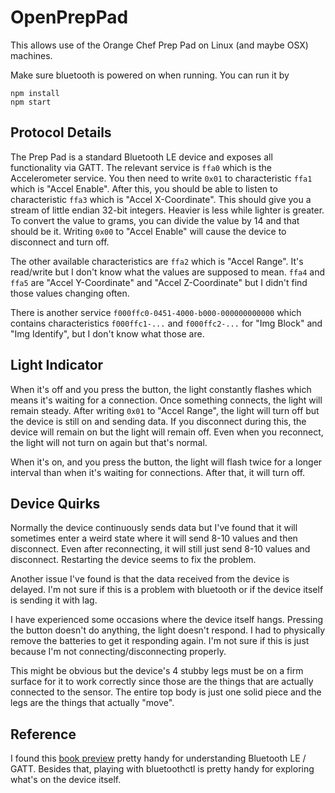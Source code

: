 # OpenPrepPad

This allows use of the Orange Chef Prep Pad on Linux (and maybe OSX) machines.

Make sure bluetooth is powered on when running. You can run it by

```
npm install
npm start
```

## Protocol Details

The Prep Pad is a standard Bluetooth LE device and exposes all functionality via
GATT. The relevant service is `ffa0` which is the Accelerometer service. You
then need to write `0x01` to characteristic `ffa1` which is "Accel Enable".
After this, you should be able to listen to characteristic `ffa3` which is
"Accel X-Coordinate". This should give you a stream of little endian 32-bit
integers.  Heavier is less while lighter is greater. To convert the value to
grams, you can divide the value by 14 and that should be it. Writing `0x00` to
"Accel Enable" will cause the device to disconnect and turn off.

The other available characteristics are `ffa2` which is "Accel Range". It's
read/write but I don't know what the values are supposed to mean. `ffa4` and
`ffa5` are "Accel Y-Coordinate" and "Accel Z-Coordinate" but I didn't find those
values changing often.

There is another service `f000ffc0-0451-4000-b000-000000000000` which contains
characteristics `f000ffc1-...` and `f000ffc2-...` for "Img Block" and "Img
Identify", but I don't know what those are.

## Light Indicator

When it's off and you press the button, the light constantly flashes which means
it's waiting for a connection. Once something connects, the light will remain
steady. After writing `0x01` to "Accel Range", the light will turn off but the
device is still on and sending data. If you disconnect during this, the device
will remain on but the light will remain off. Even when you reconnect, the light
will not turn on again but that's normal.

When it's on, and you press the button, the light will flash twice for a longer
interval than when it's waiting for connections. After that, it will turn off.

## Device Quirks

Normally the device continuously sends data but I've found that it will
sometimes enter a weird state where it will send 8-10 values and then
disconnect. Even after reconnecting, it will still just send 8-10 values and
disconnect. Restarting the device seems to fix the problem.

Another issue I've found is that the data received from the device is delayed.
I'm not sure if this is a problem with bluetooth or if the device itself is
sending it with lag.

I have experienced some occasions where the device itself hangs. Pressing the
button doesn't do anything, the light doesn't respond. I had to physically
remove the batteries to get it responding again. I'm not sure if this is just
because I'm not connecting/disconnecting properly.

This might be obvious but the device's 4 stubby legs must be on a firm surface
for it to work correctly since those are the things that are actually connected
to the sensor. The entire top body is just one solid piece and the legs are the
things that actually "move".

## Reference

I found this [book preview][1] pretty handy for understanding Bluetooth LE /
GATT. Besides that, playing with bluetoothctl is pretty handy for exploring
what's on the device itself.

[1]: https://www.safaribooksonline.com/library/view/getting-started-with/9781491900550/ch04.html

